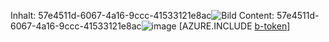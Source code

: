 <span data-ttu-id="db61b-101">Inhalt: 57e4511d-6067-4a16-9ccc-41533121e8ac![Bild](977c627f-8cf5-4d4d-8e54-d5f9c6f07f8f.png)
</span><span class="sxs-lookup"><span data-stu-id="db61b-101">Content: 57e4511d-6067-4a16-9ccc-41533121e8ac![image](977c627f-8cf5-4d4d-8e54-d5f9c6f07f8f.png)
</span></span>[AZURE.INCLUDE [b-token](4dff0fb5-6cd1-4a8b-9362-4aa88405d050.md)]
